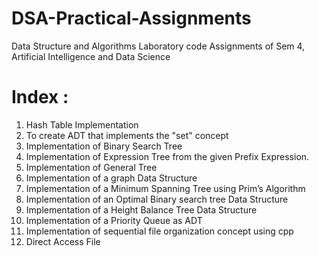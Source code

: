 # DSA-Practical-Assignments

Data Structure and Algorithms Laboratory code Assignments of Sem 4, Artificial Intelligence and Data Science 

# Index : 

1. Hash Table Implementation
2. To create ADT that implements the "set" concept
3. Implementation of Binary Search Tree
4. Implementation of Expression Tree from the given Prefix Expression.
5. Implementation of General Tree
6. Implementation of a graph Data Structure
7. Implementation of a Minimum Spanning Tree using Prim’s Algorithm
8. Implementation of an Optimal Binary search tree Data Structure
9. Implementation of a Height Balance Tree Data Structure
10. Implementation of a Priority Queue as ADT
11. Implementation of sequential file organization concept using cpp
12. Direct Access File 
